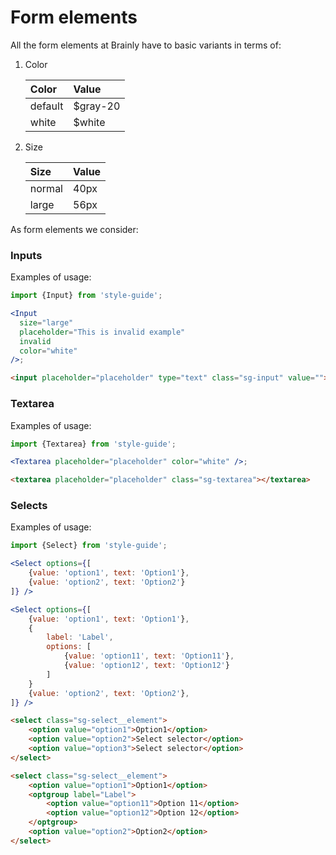 # Form elements

All the form elements at Brainly have to basic variants in terms of:

1. Color

   | Color   | Value    |
   | :------ | :------- |
   | default | $gray-20 |
   | white   | $white   |

2. Size

   | Size   | Value |
   | :----- | :---- |
   | normal | 40px  |
   | large  | 56px  |

As form elements we consider:

### Inputs

Examples of usage:

```jsx
import {Input} from 'style-guide';

<Input
  size="large"
  placeholder="This is invalid example"
  invalid
  color="white"
/>;
```

```HTML
<input placeholder="placeholder" type="text" class="sg-input" value="">
```

### Textarea

Examples of usage:

```jsx
import {Textarea} from 'style-guide';

<Textarea placeholder="placeholder" color="white" />;
```

```HTML
<textarea placeholder="placeholder" class="sg-textarea"></textarea>
```

### Selects

Examples of usage:

```jsx
import {Select} from 'style-guide';

<Select options={[
    {value: 'option1', text: 'Option1'},
    {value: 'option2', text: 'Option2'}
]} />

<Select options={[
    {value: 'option1', text: 'Option1'},
    {
        label: 'Label',
        options: [
            {value: 'option11', text: 'Option11'},
            {value: 'option12', text: 'Option12'}
        ]
    }
    {value: 'option2', text: 'Option2'},
]} />
```

```HTML
<select class="sg-select__element">
    <option value="option1">Option1</option>
    <option value="option2">Select selector</option>
    <option value="option3">Select selector</option>
</select>

<select class="sg-select__element">
    <option value="option1">Option1</option>
    <optgroup label="Label">
        <option value="option11">Option 11</option>
        <option value="option12">Option 12</option>
    </optgroup>
    <option value="option2">Option2</option>
</select>

```
